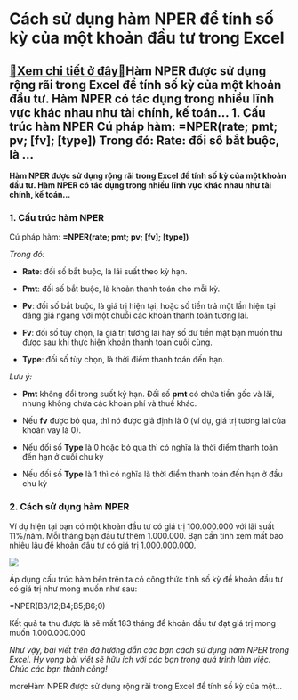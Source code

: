 Cách sử dụng hàm NPER để tính số kỳ của một khoản đầu tư trong Excel
==========================================================================

[:gift:Xem chi tiết ở đây:gift:](https://hddtvn.com/cach-su-dung-ham-nper-de-tinh-so-ky-cu%cc%89a-mo%cc%a3t-khoa%cc%89n-dau-tu-trong-excel/)Hàm NPER được sử dụng rộng rãi trong Excel để tính số kỳ của một khoản đầu tư. Hàm NPER có tác dụng trong nhiều lĩnh vực khác nhau như tài chính, kế toán… 1. Cấu trúc hàm NPER Cú pháp hàm: =NPER(rate; pmt; pv; [fv]; [type]) Trong đó: Rate: đối số bắt buộc, là …
-----------------------------------------------------------------------------------------------------------------------------------------------------------------------------------------------------------------------------------------------------------------------

**Hàm NPER được sử dụng rộng rãi trong Excel để tính số kỳ của một khoản đầu tư. Hàm NPER có tác dụng trong nhiều lĩnh vực khác nhau như tài chính, kế toán…**


### 1. Cấu trúc hàm NPER


Cú pháp hàm: **=NPER(rate; pmt; pv; [fv]; [type])**


*Trong đó:*




* **Rate**: đối số bắt buộc, là lãi suất theo kỳ hạn.

* **Pmt**: đối số bắt buộc, là khoản thanh toán cho mỗi kỳ.

* **Pv**: đối số bắt buộc, là giá trị hiện tại, hoặc số tiền trả một lần hiện tại đáng giá ngang với một chuỗi các khoản thanh toán tương lai.

* **Fv**: đối số tùy chọn, là giá trị tương lai hay số dư tiền mặt bạn muốn thu được sau khi thực hiện khoản thanh toán cuối cùng.

* **Type**: đối số tùy chọn, là thời điểm thanh toán đến hạn.



*Lưu ý:*




*  **Pmt** không đổi trong suốt kỳ hạn. Đối số **pmt** có chứa tiền gốc và lãi, nhưng không chứa các khoản phí và thuế khác.

* Nếu **fv** được bỏ qua, thì nó được giả định là 0 (ví dụ, giá trị tương lai của khoản vay là 0).

* Nếu đối số **Type** là 0 hoặc bỏ qua thì có nghĩa là thời điểm thanh toán đến hạn ở cuối chu kỳ

* Nếu đối số **Type** là 1 thì có nghĩa là thời điểm thanh toán đến hạn ở đầu chu kỳ



### 2. Cách sử dụng hàm NPER


Ví dụ hiện tại bạn có một khoản đầu tư có giá trị 100.000.000 với lãi suất 11%/năm. Mỗi tháng bạn đầu tư thêm 1.000.000. Bạn cần tính xem mất bao nhiêu lâu để khoản đầu tư có giá trị 1.000.000.000.


![](https://hddtvn.com/wp-content/uploads/2021/01/4SYhceX.png)


Áp dụng cấu trúc hàm bên trên ta có công thức tính số kỳ để khoản đầu tư có giá trị như mong muốn như sau:


=NPER(B3/12;B4;B5;B6;0)


Kết quả ta thu được là sẽ mất 183 tháng để khoản đầu tư đạt giá trị mong muốn 1.000.000.000


*Như vậy, bài viết trên đã hướng dẫn các bạn cách sử dụng hàm NPER trong Excel. Hy vọng bài viết sẽ hữu ích với các bạn trong quá trình làm việc. Chúc các bạn thành công!*


moreHàm NPER được sử dụng rộng rãi trong Excel để tính số kỳ của một…

